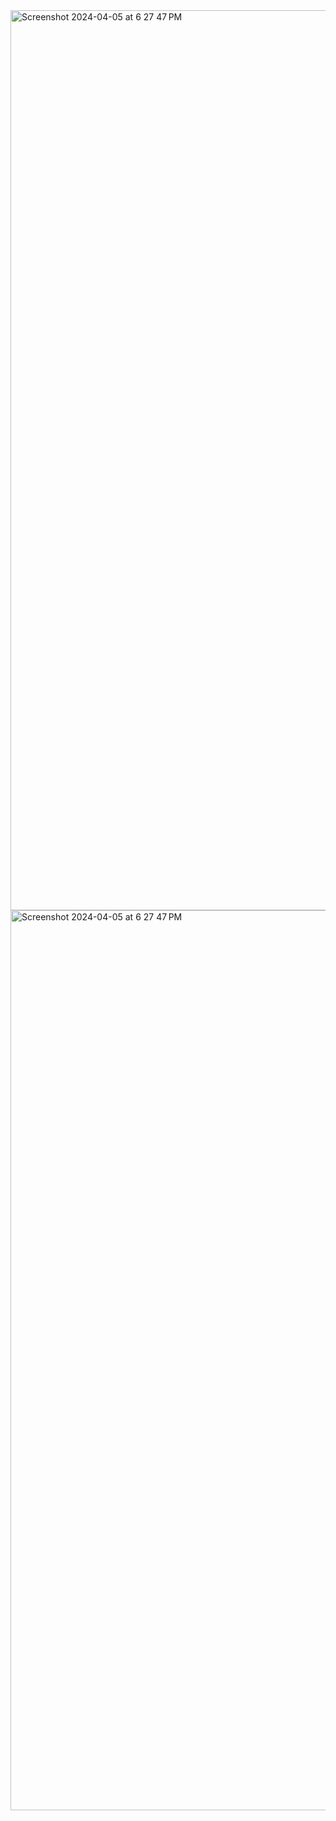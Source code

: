 <img width="1440" alt="Screenshot 2024-04-05 at 6 27 47 PM" src="https://github.com/vishalxh/website/assets/140748714/7a467633-ce6c-4cd0-bdc0-982e83cce0c1">
<img width="1440" alt="Screenshot 2024-04-05 at 6 27 47 PM" src="https://github.com/vishalxh/website/assets/140748714/76fd9fca-e9e4-4a25-9de7-119493673a33">
